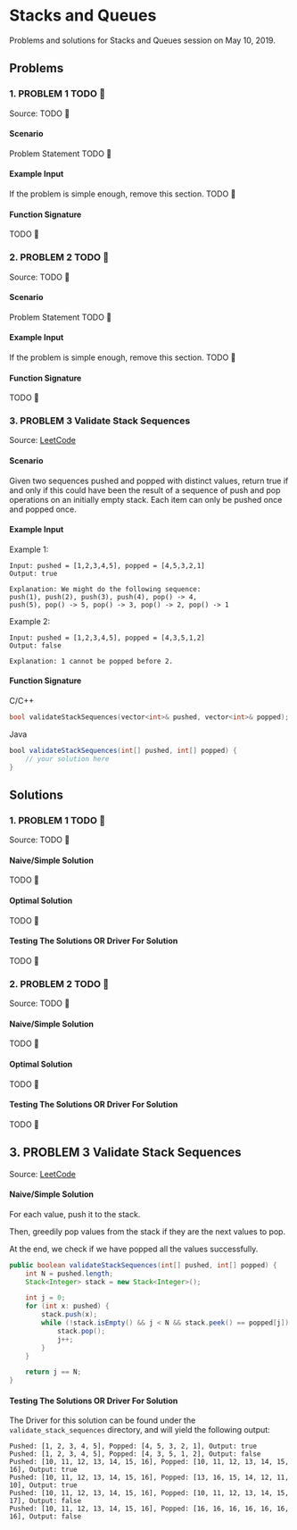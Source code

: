 # Stacks and Queues

Problems and solutions for Stacks and Queues session on May 10, 2019.

## Problems

### 1. PROBLEM 1 TODO :bug:

Source: TODO :bug:

#### Scenario

Problem Statement TODO :bug:

#### Example Input

If the problem is simple enough, remove this section. TODO :bug:

#### Function Signature

TODO :bug:

### 2. PROBLEM 2 TODO :bug:

Source: TODO :bug:

#### Scenario

Problem Statement TODO :bug:

#### Example Input

If the problem is simple enough, remove this section. TODO :bug:

#### Function Signature

TODO :bug:

### 3. PROBLEM 3 Validate Stack Sequences

Source: [LeetCode](https://leetcode.com/problems/validate-stack-sequences/)

#### Scenario

Given two sequences pushed and popped with distinct values, return true if and only if this could have been the result of a sequence of push and pop operations on an initially empty stack. Each item can only be pushed once and popped once.

#### Example Input

Example 1:
```
Input: pushed = [1,2,3,4,5], popped = [4,5,3,2,1]
Output: true

Explanation: We might do the following sequence:
push(1), push(2), push(3), push(4), pop() -> 4,
push(5), pop() -> 5, pop() -> 3, pop() -> 2, pop() -> 1
```
Example 2:
```
Input: pushed = [1,2,3,4,5], popped = [4,3,5,1,2]
Output: false

Explanation: 1 cannot be popped before 2.
```
#### Function Signature

C/C++
```c++
bool validateStackSequences(vector<int>& pushed, vector<int>& popped);
```

Java
```java
bool validateStackSequences(int[] pushed, int[] popped) {
    // your solution here
}
```

## Solutions

### 1. PROBLEM 1 TODO :bug:

Source: TODO :bug:

#### Naive/Simple Solution

TODO :bug:

#### Optimal Solution

TODO :bug:

#### Testing The Solutions OR Driver For Solution

TODO :bug:

### 2. PROBLEM 2 TODO :bug:

Source: TODO :bug:

#### Naive/Simple Solution

TODO :bug:

#### Optimal Solution

TODO :bug:

#### Testing The Solutions OR Driver For Solution

TODO :bug:

## 3. PROBLEM 3 Validate Stack Sequences

Source: [LeetCode](https://leetcode.com/problems/validate-stack-sequences/)

#### Naive/Simple Solution 

For each value, push it to the stack.

Then, greedily pop values from the stack if they are the next values to pop.

At the end, we check if we have popped all the values successfully.

```java
public boolean validateStackSequences(int[] pushed, int[] popped) {
    int N = pushed.length;
    Stack<Integer> stack = new Stack<Integer>();

    int j = 0;
    for (int x: pushed) {
        stack.push(x);
        while (!stack.isEmpty() && j < N && stack.peek() == popped[j]) {
            stack.pop();
            j++;
        }
    }

    return j == N;
}
```

#### Testing The Solutions OR Driver For Solution

The Driver for this solution can be found under the `validate_stack_sequences` directory, and will yield the following output:

```
Pushed: [1, 2, 3, 4, 5], Popped: [4, 5, 3, 2, 1], Output: true
Pushed: [1, 2, 3, 4, 5], Popped: [4, 3, 5, 1, 2], Output: false
Pushed: [10, 11, 12, 13, 14, 15, 16], Popped: [10, 11, 12, 13, 14, 15, 16], Output: true
Pushed: [10, 11, 12, 13, 14, 15, 16], Popped: [13, 16, 15, 14, 12, 11, 10], Output: true
Pushed: [10, 11, 12, 13, 14, 15, 16], Popped: [10, 11, 12, 13, 14, 15, 17], Output: false
Pushed: [10, 11, 12, 13, 14, 15, 16], Popped: [16, 16, 16, 16, 16, 16, 16], Output: false
```
